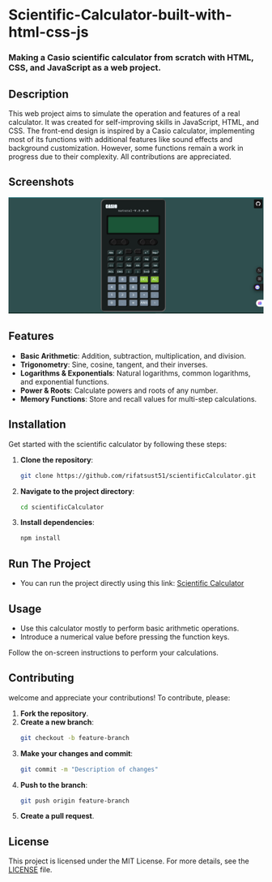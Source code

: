 # Scientific-Calculator-built-with-html-css-js

### Making a Casio scientific calculator from scratch with HTML, CSS, and JavaScript as a web project.

## Description
This web project aims to simulate the operation and features of a real calculator. It was created for self-improving skills in JavaScript, HTML, and CSS. The front-end design is inspired by a Casio calculator, implementing most of its functions with additional features like sound effects and background customization. However, some functions remain a work in progress due to their complexity. All contributions are appreciated.
## Screenshots
![Scientific Calculator](<Screenshot (5).png>)
## Features
- **Basic Arithmetic**: Addition, subtraction, multiplication, and division.
- **Trigonometry**: Sine, cosine, tangent, and their inverses.
- **Logarithms & Exponentials**: Natural logarithms, common logarithms, and exponential functions.
- **Power & Roots**: Calculate powers and roots of any number.
- **Memory Functions**: Store and recall values for multi-step calculations.

## Installation
Get started with the scientific calculator by following these steps:

1. **Clone the repository**:
    ```bash
    git clone https://github.com/rifatsust51/scientificCalculator.git
    ```
2. **Navigate to the project directory**:
    ```bash
    cd scientificCalculator
    ```
3. **Install dependencies**:
    ```bash
    npm install
   ```
## Run The Project
- You can run the project directly using this link: [Scientific Calculator](https://rifatsust51.github.io/scientificCalculator/)



## Usage
- Use this calculator mostly to perform basic arithmetic operations.
- Introduce a numerical value before pressing the function keys.

Follow the on-screen instructions to perform your calculations.

## Contributing
 welcome and appreciate your contributions! To contribute, please:

1. **Fork the repository**.
2. **Create a new branch**:
    ```bash
    git checkout -b feature-branch
    ```
3. **Make your changes and commit**:
    ```bash
    git commit -m "Description of changes"
    ```
4. **Push to the branch**:
    ```bash
    git push origin feature-branch
    ```
5. **Create a pull request**.

## License
This project is licensed under the MIT License. For more details, see the [LICENSE](LICENSE) file.

